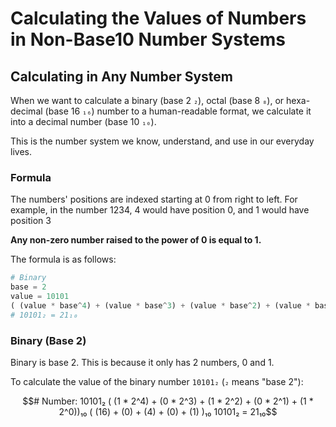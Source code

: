 


# Calculating the Values of Numbers in Non-Base10 Number Systems

## Calculating in Any Number System
When we want to calculate a binary (base 2 `₂`), octal (base 8 `₈`),
or hexa-decimal (base 16 `₁₆`) number to a human-readable format,
we calculate it into a decimal number (base 10 `₁₀`).

This is the number system we know, understand, and use in our everyday lives. 

### Formula
The numbers' positions are indexed starting at 0 from right to left.
For example, in the number 1234, 4 would have position 0, and 1 would have position 3

**Any non-zero number raised to the power of 0 is equal to 1.**

The formula is as follows:
```python
# Binary
base = 2
value = 10101
( (value * base^4) + (value * base^3) + (value * base^2) + (value * base^1) + (value * base^0) )
# 10101₂ = 21₁₀
```

### Binary  (Base 2)
Binary is base 2.
This is because it only has 2 numbers, 0 and 1.

To calculate the value of the binary number `10101₂` (`₂` means "base 2"):
```math
# Number: 10101₂
( (1 * 2^4) +  (0 * 2^3) + (1 * 2^2) + (0 * 2^1) + (1 * 2^0))₁₀
(   (16)    +     (0)    +    (4)    +    (0)    +    (1)   )₁₀
10101₂ = 21₁₀
```

